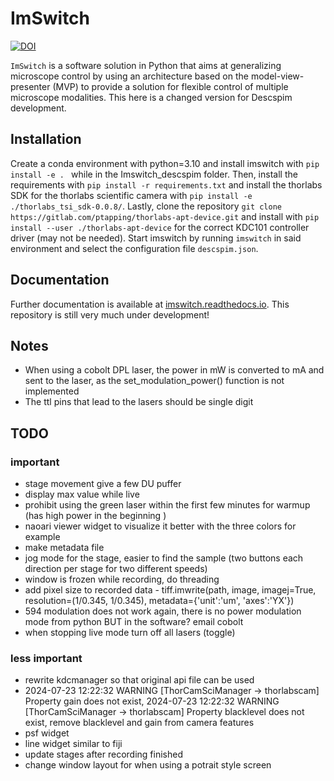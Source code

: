 # ImSwitch

[![DOI](https://joss.theoj.org/papers/10.21105/joss.03394/status.svg)](https://doi.org/10.21105/joss.03394)

``ImSwitch`` is a software solution in Python that aims at generalizing microscope control by using an architecture based on the model-view-presenter (MVP) to provide a solution for flexible control of multiple microscope modalities. This here is a changed version for Descspim development.

## Installation

Create a conda environment with python=3.10 and install imswitch with ``pip install -e . `` while in the Imswitch_descspim folder. Then, install the requirements with `pip install -r requirements.txt` and install the thorlabs SDK for the thorlabs scientific camera with ``pip install -e ./thorlabs_tsi_sdk-0.0.8/``. Lastly, clone the repository ``git clone https://gitlab.com/ptapping/thorlabs-apt-device.git`` and install with ``pip install --user ./thorlabs-apt-device`` for the correct KDC101 controller driver (may not be needed). Start imswitch by running ``imswitch`` in said environment and select the configuration file ``descspim.json``.

## Documentation

Further documentation is available at [imswitch.readthedocs.io](https://imswitch.readthedocs.io). This repository is still very much under development!

## Notes

- When using a cobolt DPL laser, the power in mW is converted to mA and sent to the laser, as the set_modulation_power() function is not implemented
- The ttl pins that lead to the lasers should be single digit

## TODO

### important

- stage movement give a few DU puffer
- display max value while live
- prohibit using the green laser within the first few minutes for warmup (has high power in the beginning  )
- naoari viewer widget to visualize it better with the three colors for example
- make metadata file
- jog mode for the stage, easier to find the sample (two buttons each direction per stage for two different speeds)
- window is frozen while recording, do threading
- add pixel size to recorded data -                 tiff.imwrite(path, image,
                             imagej=True,
                             resolution=(1/0.345, 1/0.345),
                             metadata={'unit':'um', 'axes':'YX'})
- 594 modulation does not work again, there is no power modulation mode from python BUT in the software? email cobolt
- when stopping live mode turn off all lasers (toggle)

### less important

- rewrite kdcmanager so that original api file can be used
- 2024-07-23 12:22:32 WARNING [ThorCamSciManager -> thorlabscam] Property gain does not exist, 2024-07-23 12:22:32 WARNING [ThorCamSciManager -> thorlabscam] Property blacklevel does not exist, remove blacklevel and gain from camera features
- psf widget
- line widget similar to fiji
- update stages after recording finished
- change window layout for when using a potrait style screen